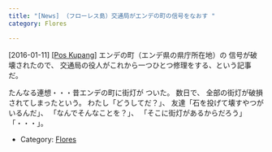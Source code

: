 ```yaml
---
title: "[News] （フローレス島）交通局がエンデの町の信号をなおす "
category: Flores

---
```


[2016-01-11] [[Pos Kupang]](http://kupang.tribunnews.com/2016/01/11/dishub-ende-perbaiki-lampu-jalan)  エンデの町（エンデ県の県庁所在地）の
信号が破壊されたので、
交通局の役人がこれから一つひとつ修理をする、という記事だ。

 たんなる連想・・・昔エンデの町に街灯が
ついた。
数日で、
全部の街灯が破損されてしまったという。
わたし「どうしてだ？」、
友達「石を投げて壊すやつがいるんだ」、
「なんでそんなことを？」、
「そこに街灯があるからだろう」
「・・・」。

- Category: [Flores](/categories.html#Flores)

